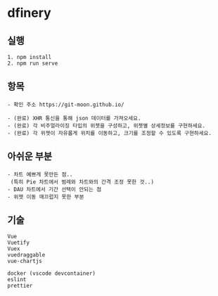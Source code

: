# dfinery

## 실행
```
1. npm install
2. npm run serve
```

## 항목
```
- 확인 주소 https://git-moon.github.io/

- (완료) XHR 통신을 통해 json 데이터를 가져오세요. 
- (완료) 각 비주얼라이징 타입의 위젯을 구성하고, 위젯별 상세정보를 구현하세요. 
- (완료) 각 위젯이 자유롭게 위치를 이동하고, 크기를 조정할 수 있도록 구현하세요.
```

## 아쉬운 부분
```
- 차트 예쁘게 못만든 점..
 (특히 Pie 차트에서 범례와 차트와의 간격 조정 못한 것..)
- DAU 차트에서 기간 선택이 안되는 점
- 위젯 이동 매끄럽지 못한 부분
```

## 기술
```
Vue
Vuetify
Vuex
vuedraggable
vue-chartjs

docker (vscode devcontainer)
eslint
prettier
```
